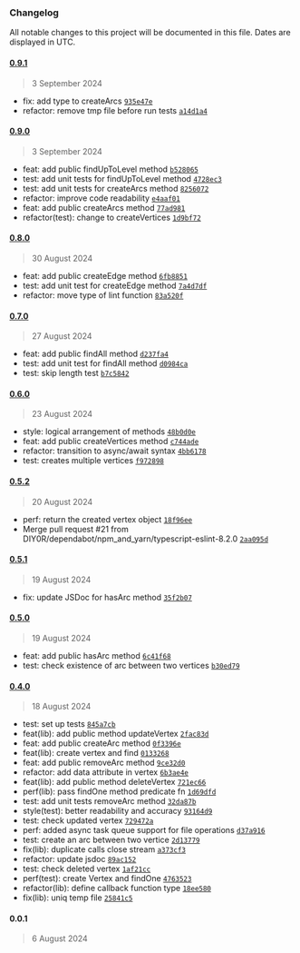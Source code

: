 ### Changelog

All notable changes to this project will be documented in this file. Dates are displayed in UTC.

#### [0.9.1](https://github.com/DIY0R/file-graph/compare/0.9.0...0.9.1)

> 3 September 2024

- fix: add type to createArcs [`935e47e`](https://github.com/DIY0R/file-graph/commit/935e47ef91859c727999629d4d18092dd67cb307)
- refactor: remove tmp file before run tests [`a14d1a4`](https://github.com/DIY0R/file-graph/commit/a14d1a46266e302e299b4f2c76566949073570be)

#### [0.9.0](https://github.com/DIY0R/file-graph/compare/0.8.0...0.9.0)

> 3 September 2024

- feat: add public findUpToLevel method [`b528065`](https://github.com/DIY0R/file-graph/commit/b528065ffb083961104408d627be3fc6d5b42069)
- test: add unit tests for findUpToLevel method [`4728ec3`](https://github.com/DIY0R/file-graph/commit/4728ec32f3a44944178e6ee003a36d29aac66d53)
- test: add unit tests for createArcs method [`8256072`](https://github.com/DIY0R/file-graph/commit/82560727110238d975061b09f7ce8c39dcee3cbb)
- refactor: improve code readability [`e4aaf01`](https://github.com/DIY0R/file-graph/commit/e4aaf013ab02a4004f03b0a4a35f30cfa5c41c52)
- feat: add public createArcs method [`77ad981`](https://github.com/DIY0R/file-graph/commit/77ad9814dbefa4387b4349467e98f0fb224e6195)
- refactor(test): change to createVertices [`1d9bf72`](https://github.com/DIY0R/file-graph/commit/1d9bf72de19ac79b48b9f6645e937f0171eda49b)

#### [0.8.0](https://github.com/DIY0R/file-graph/compare/0.7.0...0.8.0)

> 30 August 2024

- feat: add public createEdge method [`6fb8851`](https://github.com/DIY0R/file-graph/commit/6fb88517fb392f0879e8b9fab7c13ca2cf8ad250)
- test: add unit test for createEdge method [`7a4d7df`](https://github.com/DIY0R/file-graph/commit/7a4d7df316c9be3329d337db78d575fb6c32e1e1)
- refactor: move type of lint function [`83a520f`](https://github.com/DIY0R/file-graph/commit/83a520fc282a74b57186fc4955254c644ab4e2a1)

#### [0.7.0](https://github.com/DIY0R/file-graph/compare/0.6.0...0.7.0)

> 27 August 2024

- feat: add public findAll method [`d237fa4`](https://github.com/DIY0R/file-graph/commit/d237fa4c87a2d216e7048a4a7e56898cd8e01290)
- test: add unit test for findAll method [`d0984ca`](https://github.com/DIY0R/file-graph/commit/d0984ca9b513273337522468907854c7d82cc3fc)
- test: skip length test [`b7c5842`](https://github.com/DIY0R/file-graph/commit/b7c5842e863de47443d8fcdbaf3a6259c6e56240)

#### [0.6.0](https://github.com/DIY0R/file-graph/compare/0.5.2...0.6.0)

> 23 August 2024

- style: logical arrangement of methods [`48b0d0e`](https://github.com/DIY0R/file-graph/commit/48b0d0ebb83c5e60979842efcf519b6ecd6d7eff)
- feat: add public createVertices method [`c744ade`](https://github.com/DIY0R/file-graph/commit/c744adeb7b7991231b744d1b0f10a6df3d25883a)
- refactor: transition to async/await syntax [`4bb6178`](https://github.com/DIY0R/file-graph/commit/4bb61782a0f99667fd72b0e717d601942635d835)
- test: creates multiple vertices [`f972898`](https://github.com/DIY0R/file-graph/commit/f972898eb275cb529a6f71cf43f46b3164fc482a)

#### [0.5.2](https://github.com/DIY0R/file-graph/compare/0.5.1...0.5.2)

> 20 August 2024

- perf: return the created vertex object [`18f96ee`](https://github.com/DIY0R/file-graph/commit/18f96ee8425a5184463c93de3ac95a9096e114de)
- Merge pull request #21 from DIY0R/dependabot/npm_and_yarn/typescript-eslint-8.2.0 [`2aa095d`](https://github.com/DIY0R/file-graph/commit/2aa095dda4078ff8996e7992df6666d7ce2ca45a)

#### [0.5.1](https://github.com/DIY0R/file-graph/compare/0.5.0...0.5.1)

> 19 August 2024

- fix: update JSDoc for hasArc method [`35f2b07`](https://github.com/DIY0R/file-graph/commit/35f2b07205cdc2421a5d8e36e0a8d285fcdad21d)

#### [0.5.0](https://github.com/DIY0R/file-graph/compare/0.4.0...0.5.0)

> 19 August 2024

- feat: add public hasArc method [`6c41f68`](https://github.com/DIY0R/file-graph/commit/6c41f68305fe24aac87a4ea6789392a530b598b9)
- test: check existence of arc between two vertices [`b30ed79`](https://github.com/DIY0R/file-graph/commit/b30ed799b39b5db9ae75576518adebb64c458e15)

#### [0.4.0](https://github.com/DIY0R/file-graph/compare/0.0.1...0.4.0)

> 18 August 2024

- test: set up tests [`845a7cb`](https://github.com/DIY0R/file-graph/commit/845a7cb3b6cc7aafeba1ab1da5e19df92ccb1e97)
- feat(lib): add public method updateVertex [`2fac83d`](https://github.com/DIY0R/file-graph/commit/2fac83dd7aff0b09bf022896a7663c03eb345bd3)
- feat: add public createArc method [`0f3396e`](https://github.com/DIY0R/file-graph/commit/0f3396e1d11e8912f2ccf269914217058809d0b5)
- feat(lib): create vertex and find [`0133268`](https://github.com/DIY0R/file-graph/commit/0133268bf94f469bea87960dc27c0fcb7af94ee6)
- feat: add public removeArc method [`9ce32d0`](https://github.com/DIY0R/file-graph/commit/9ce32d0c93b244d557c93a05e6110865b7e670d6)
- refactor: add data attribute in vertex [`6b3ae4e`](https://github.com/DIY0R/file-graph/commit/6b3ae4e163862f9e61a51a4c6daaf8527404cfd9)
- feat(lib): add public method deleteVertex [`721ec66`](https://github.com/DIY0R/file-graph/commit/721ec6606cd3cc2c9dc9a801ecb449dd634c356e)
- perf(lib): pass findOne method predicate fn [`1d69dfd`](https://github.com/DIY0R/file-graph/commit/1d69dfddfbd7120de822d42364e300db9f331387)
- test: add unit tests removeArc method [`32da87b`](https://github.com/DIY0R/file-graph/commit/32da87b345f6ccb11eac0174239315dd25071b5a)
- style(test):  better readability and accuracy [`93164d9`](https://github.com/DIY0R/file-graph/commit/93164d9fd1de2929a7054e37d33337c39c182093)
- test: check updated vertex [`729472a`](https://github.com/DIY0R/file-graph/commit/729472ace5f71d3004d11f8af86d0b41a900362c)
- perf: added async task queue support for file operations [`d37a916`](https://github.com/DIY0R/file-graph/commit/d37a916c4528340d00ad41c04980a100f15c54f4)
- test: create an arc between two vertice [`2d13779`](https://github.com/DIY0R/file-graph/commit/2d137795dd0d8f2e47169439bac86b65270c6287)
- fix(lib): duplicate calls close stream [`a373cf3`](https://github.com/DIY0R/file-graph/commit/a373cf3f9829b356d66213c598836c53c50443c8)
- refactor: update jsdoc [`89ac152`](https://github.com/DIY0R/file-graph/commit/89ac152744b2e2eb7eb03177b3623740991d3496)
- test: check deleted vertex [`1af21cc`](https://github.com/DIY0R/file-graph/commit/1af21cc40df565f2a7681d59a1140846bd084582)
- perf(test): create Vertex and findOne [`4763523`](https://github.com/DIY0R/file-graph/commit/476352396eaafba5b5c0d2e79ab253650f85ba5d)
- refactor(lib): define callback function type [`18ee580`](https://github.com/DIY0R/file-graph/commit/18ee5802143e56254a4d7b495e9418c1d41facec)
- fix(lib): uniq temp file [`25841c5`](https://github.com/DIY0R/file-graph/commit/25841c5ac8b3fbf62e54d762003301276240a0af)

#### 0.0.1

> 6 August 2024
